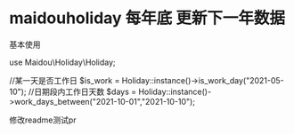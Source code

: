 # maidouholiday  每年底 更新下一年数据
基本使用

use Maidou\Holiday\Holiday;

//某一天是否工作日
$is_work = Holiday::instance()->is_work_day("2021-05-10");
//日期段内工作日天数
$days = Holiday::instance()->work_days_between("2021-10-01","2021-10-10");

修改readme测试pr

